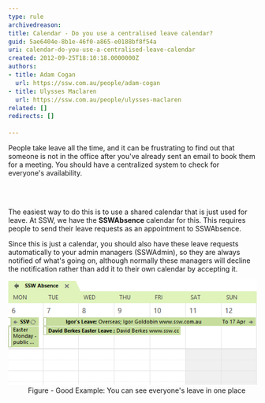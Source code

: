 ```yaml
---
type: rule
archivedreason: 
title: Calendar - Do you use a centralised leave calendar?
guid: 5ae6404e-8b1e-46f0-a865-e0188bf8f54a
uri: calendar-do-you-use-a-centralised-leave-calendar
created: 2012-09-25T18:10:18.0000000Z
authors:
- title: Adam Cogan
  url: https://ssw.com.au/people/adam-cogan
- title: Ulysses Maclaren
  url: https://ssw.com.au/people/ulysses-maclaren
related: []
redirects: []

---
```



<p>​People take leave all the time, and it can be frustrating to find out that someone is not in the office after you've already sent an email to book them for a meeting. 
You should have a centralized system to check for everyone's availability. 
<br></p>
<br><excerpt class='endintro'></excerpt><br>
<p>The easiest way to do this is to use a shared calendar that is just used for leave. At SSW, we have the <b>SSWAbsence</b> calendar for this. This requires people to send their leave requests as an appointment to SSWAbsence​<b></b>.​ </p><p>Since this is just a calendar, you should also have these leave requests automatically to your admin managers (SSWAdmin), so they are always notified of what's going on, although normally these managers will decline the notification rather than add it to their own calendar by accepting it.<br></p><dl class="goodImage"><dt>​<img src="Leave.png" alt="Leave.png" /></dt><dd>Figure - Good Example:​ ​You can see everyone's leave in one place​<span style="color:#444444;">​</span></dd></dl>



